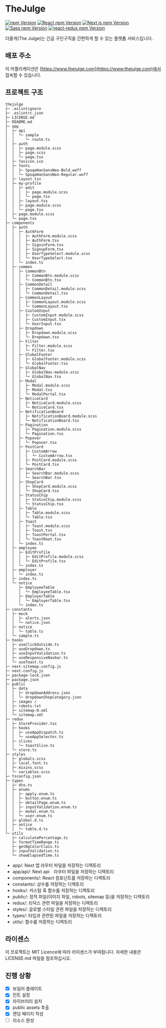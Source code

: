 # TheJulge

<div>
  <a href="https://www.npmjs.com/package/npm"><img alt="npm Version" src="https://img.shields.io/badge/npm@latest-v9.6.6-CB3837?&logo=npm&logoColor=CB3837"></a>
  <a href="https://www.npmjs.com/package/react"><img alt="React npm Version" src="https://img.shields.io/badge/React-v18.2.0-61DAFB?logo=React&logoColor=61DAFB"></a>
  <a href="https://www.npmjs.com/package/next"><img alt="Next.js npm Version" src="https://img.shields.io/badge/Next.js-v13.4.7-000000?logo=Next.js&logoColor=000000"></a>
  <a href="https://www.npmjs.com/package/sass"><img alt="Sass npm Version" src="https://img.shields.io/badge/Sass-v1.63.6-CC6699?logo=sass&logoColor=CC6699"></a>
  <a href="https://www.npmjs.com/package/react-redux"><img alt="react-redux npm Version" src="https://img.shields.io/badge/react_redux-v8.1.1-764ABC?logo=redux&logoColor=764ABC"></a>
</div>

더줄게(The Julge)는 긴급 구인구직을 간편하게 할 수 있는 플랫폼 서비스입니다.

## 배포 주소

이 어플리케이션은 [https://www.thejulge.com](https://www.thejulge.com)에서 접속할 수 있습니다.

## 프로젝트 구조
```
thejulge
├─ .eslintignore
├─ .eslintrc.json
├─ LICENSE.md
├─ README.md
├─ app
│  ├─ api
│  │  └─ sample
│  │     └─ route.ts
│  ├─ auth
│  │  ├─ page.module.scss
│  │  ├─ page.scss
│  │  └─ page.tsx
│  ├─ favicon.ico
│  ├─ fonts
│  │  ├─ SpoqaHanSansNeo-Bold.woff
│  │  └─ SpoqaHanSansNeo-Regular.woff
│  ├─ layout.tsx
│  ├─ my-profile
│  │  ├─ edit
│  │  │  ├─ page.module.scss
│  │  │  └─ page.tsx
│  │  ├─ layout.tsx
│  │  ├─ page.module.scss
│  │  └─ page.tsx
│  ├─ page.module.scss
│  └─ page.tsx
├─ components
│  ├─ auth
│  │  ├─ AuthForm
│  │  │  ├─ AuthForm.module.scss
│  │  │  ├─ AuthForm.tsx
│  │  │  ├─ SigninForm.tsx
│  │  │  ├─ SignupForm.tsx
│  │  │  ├─ UserTypeSelect.module.scss
│  │  │  └─ UserTypeSelect.tsx
│  │  └─ index.ts
│  ├─ common
│  │  ├─ CommonBtn
│  │  │  ├─ CommonBtn.module.scss
│  │  │  └─ CommonBtn.tsx
│  │  ├─ CommonDetail
│  │  │  ├─ CommonDetail.module.scss
│  │  │  └─ CommonDetail.tsx
│  │  ├─ CommonLayout
│  │  │  ├─ CommonLayout.module.scss
│  │  │  └─ CommonLayout.tsx
│  │  ├─ CustomInput
│  │  │  ├─ CustomInput.module.scss
│  │  │  ├─ CustomInput.tsx
│  │  │  └─ UserInput.tsx
│  │  ├─ Dropdown
│  │  │  ├─ Dropdown.module.scss
│  │  │  └─ Dropdown.tsx
│  │  ├─ Filter
│  │  │  ├─ Filter.module.scss
│  │  │  └─ Filter.tsx
│  │  ├─ GlobalFooter
│  │  │  ├─ GlobalFooter.module.scss
│  │  │  └─ GlobalFooter.tsx
│  │  ├─ GlobalNav
│  │  │  ├─ GlobalNav.module.scss
│  │  │  └─ GlobalNav.tsx
│  │  ├─ Modal
│  │  │  ├─ Modal.module.scss
│  │  │  ├─ Modal.tsx
│  │  │  └─ ModalPortal.tsx
│  │  ├─ NoticeCard
│  │  │  ├─ NoticeCard.module.scss
│  │  │  └─ NoticeCard.tsx
│  │  ├─ NotificationBoard
│  │  │  ├─ NotificationBoard.module.scss
│  │  │  └─ NotificationBoard.tsx
│  │  ├─ Pagination
│  │  │  ├─ Pagination.module.scss
│  │  │  └─ Pagination.tsx
│  │  ├─ Popover
│  │  │  └─ Popover.tsx
│  │  ├─ PostCard
│  │  │  ├─ CustomArrow
│  │  │  │  └─ CustomArrow.tsx
│  │  │  ├─ PostCard.module.scss
│  │  │  └─ PostCard.tsx
│  │  ├─ SearchBar
│  │  │  ├─ SearchBar.module.scss
│  │  │  └─ SearchBar.tsx
│  │  ├─ ShopCard
│  │  │  ├─ ShopCard.module.scss
│  │  │  └─ ShopCard.tsx
│  │  ├─ StatusChip
│  │  │  ├─ StatusChip.module.scss
│  │  │  └─ StatusChip.tsx
│  │  ├─ Table
│  │  │  ├─ Table.module.scss
│  │  │  └─ Table.tsx
│  │  ├─ Toast
│  │  │  ├─ Toast.module.scss
│  │  │  ├─ Toast.tsx
│  │  │  ├─ ToastPortal.tsx
│  │  │  └─ ToastRoot.tsx
│  │  └─ index.ts
│  ├─ employee
│  │  ├─ EditProfile
│  │  │  ├─ EditProfile.module.scss
│  │  │  └─ EditProfile.tsx
│  │  └─ index.ts
│  ├─ employer
│  │  └─ index.ts
│  ├─ index.ts
│  └─ notice
│     ├─ EmployeeTable
│     │  └─ EmployeeTable.tsx
│     ├─ EmployerTable
│     │  └─ EmployerTable.tsx
│     └─ index.ts
├─ constants
│  ├─ mock
│  │  ├─ alerts.json
│  │  └─ notice.json
│  ├─ notice
│  │  └─ table.ts
│  └─ sample.ts
├─ hooks
│  ├─ useClickOutside.ts
│  ├─ useDropdown.ts
│  ├─ useInputValidation.ts
│  ├─ useResponsiveNavbar.ts
│  └─ useToast.ts
├─ next-sitemap.config.js
├─ next.config.js
├─ package-lock.json
├─ package.json
├─ public
│  ├─ data
│  │  ├─ dropdownAddress.json
│  │  └─ dropdownShopCategory.json
│  ├─ images /
│  ├─ robots.txt
│  ├─ sitemap-0.xml
│  └─ sitemap.xml
├─ redux
│  ├─ StoreProvider.tsx
│  ├─ hooks
│  │  ├─ useAppDispatch.ts
│  │  └─ useAppSelector.ts
│  ├─ slices
│  │  └─ toastSlice.ts
│  └─ store.ts
├─ styles
│  ├─ globals.scss
│  ├─ local.font.ts
│  ├─ mixins.scss
│  └─ variables.scss
├─ tsconfig.json
├─ types
│  ├─ dto.ts
│  ├─ enums
│  │  ├─ apply.enum.ts
│  │  ├─ button.enum.ts
│  │  ├─ detailPage.enum.ts
│  │  ├─ inputValidation.enum.ts
│  │  ├─ modal.enum.ts
│  │  └─ user.enum.ts
│  ├─ global.d.ts
│  ├─ notice
│  │  └─ table.d.ts
└─ utils
   ├─ calculatePercentage.ts
   ├─ formatTimeRange.ts
   ├─ getBgColorClass.ts
   ├─ inputValidation.ts
   └─ showElapsedTime.ts

```

- app/: Next 앱 라우터 파일을 저장하는 디렉토리
- app/api/: Next api　라우터 파일을 저장하는 디렉토리
- components/: React 컴포넌트를 저장하는 디렉토리
- constants/: 상수를 저장하는 디렉토리
- hooks/: 커스텀 훅 함수를 저장하는 디렉토리
- public/: 정적 파일(이미지 파일, robots, sitemap 등)을 저장하는 디렉토리
- redux/: 리덕스 관련 파일을 저장하는 디렉토리
- styles/: 글로벌 스타일 관련 파일을 저장하는 디렉토리 
- types/: 타입과 관련된 파일을 저장하는 디렉토리
- utils/: 함수를 저장하는 디렉토리

## 라이센스

이 프로젝트는 MIT Licence에 따라 라이센스가 부여됩니다. 자세한 내용은 LICENSE.md 파일을 참조하십시오.

## 진행 상황

- [x] 보일러 플레이트
- [x] 린트 설정
- [x] 라이브러리 설치
- [x] public assets 추출
- [x] 랜딩 페이지 작성
- [ ] 리소스 완성
